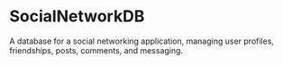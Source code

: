 # SocialNetworkDB
A database for a social networking application, managing user profiles, friendships, posts, comments, and messaging.

